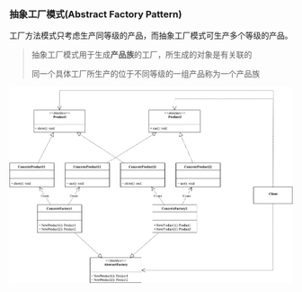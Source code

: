 ### 抽象工厂模式(Abstract Factory Pattern)

工厂方法模式只考虑生产同等级的产品，而抽象工厂模式可生产多个等级的产品。

>抽象工厂模式用于生成**产品族**的工厂，所生成的对象是有关联的
>
>同一个具体工厂所生产的位于不同等级的一组产品称为一个产品族

![](./abstract-factory.png)